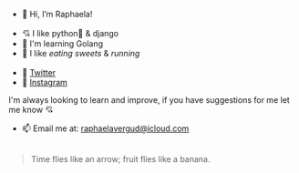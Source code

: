 - 👋  Hi, I’m Raphaela! 
<br></br>
- 💘 I like python🐍 & django
- 🌱 I'm learning Golang
- 👀  I like *eating sweets* & *running*
<br></br>
- 🐥  [Twitter](https://twitter.com/raphaelavergud/)
- 📸  [Instagram](https://www.instagram.com/raphaelavergud/)

I'm always looking to learn and improve, if you have suggestions for me let me know 💘

- 📫  Email me at: raphaelavergud@icloud.com
<br></br>
> Time flies like an arrow; fruit flies like a banana.
